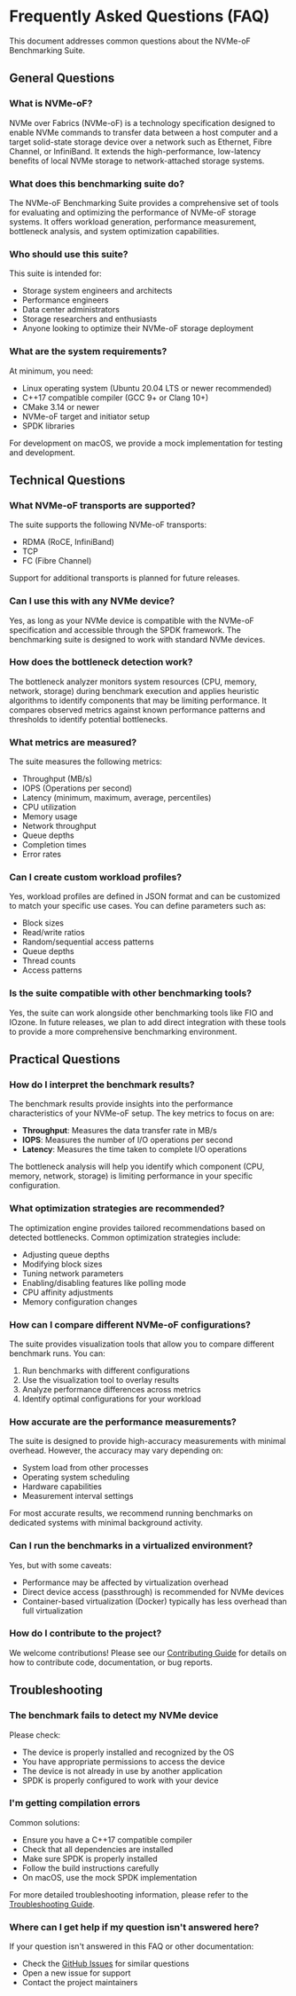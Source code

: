 # Frequently Asked Questions (FAQ)

This document addresses common questions about the NVMe-oF Benchmarking Suite.

## General Questions

### What is NVMe-oF?

NVMe over Fabrics (NVMe-oF) is a technology specification designed to enable NVMe commands to transfer data between a host computer and a target solid-state storage device over a network such as Ethernet, Fibre Channel, or InfiniBand. It extends the high-performance, low-latency benefits of local NVMe storage to network-attached storage systems.

### What does this benchmarking suite do?

The NVMe-oF Benchmarking Suite provides a comprehensive set of tools for evaluating and optimizing the performance of NVMe-oF storage systems. It offers workload generation, performance measurement, bottleneck analysis, and system optimization capabilities.

### Who should use this suite?

This suite is intended for:
- Storage system engineers and architects
- Performance engineers
- Data center administrators
- Storage researchers and enthusiasts
- Anyone looking to optimize their NVMe-oF storage deployment

### What are the system requirements?

At minimum, you need:
- Linux operating system (Ubuntu 20.04 LTS or newer recommended)
- C++17 compatible compiler (GCC 9+ or Clang 10+)
- CMake 3.14 or newer
- NVMe-oF target and initiator setup
- SPDK libraries

For development on macOS, we provide a mock implementation for testing and development.

## Technical Questions

### What NVMe-oF transports are supported?

The suite supports the following NVMe-oF transports:
- RDMA (RoCE, InfiniBand)
- TCP
- FC (Fibre Channel)

Support for additional transports is planned for future releases.

### Can I use this with any NVMe device?

Yes, as long as your NVMe device is compatible with the NVMe-oF specification and accessible through the SPDK framework. The benchmarking suite is designed to work with standard NVMe devices.

### How does the bottleneck detection work?

The bottleneck analyzer monitors system resources (CPU, memory, network, storage) during benchmark execution and applies heuristic algorithms to identify components that may be limiting performance. It compares observed metrics against known performance patterns and thresholds to identify potential bottlenecks.

### What metrics are measured?

The suite measures the following metrics:
- Throughput (MB/s)
- IOPS (Operations per second)
- Latency (minimum, maximum, average, percentiles)
- CPU utilization
- Memory usage
- Network throughput
- Queue depths
- Completion times
- Error rates

### Can I create custom workload profiles?

Yes, workload profiles are defined in JSON format and can be customized to match your specific use cases. You can define parameters such as:
- Block sizes
- Read/write ratios
- Random/sequential access patterns
- Queue depths
- Thread counts
- Access patterns

### Is the suite compatible with other benchmarking tools?

Yes, the suite can work alongside other benchmarking tools like FIO and IOzone. In future releases, we plan to add direct integration with these tools to provide a more comprehensive benchmarking environment.

## Practical Questions

### How do I interpret the benchmark results?

The benchmark results provide insights into the performance characteristics of your NVMe-oF setup. The key metrics to focus on are:
- **Throughput**: Measures the data transfer rate in MB/s
- **IOPS**: Measures the number of I/O operations per second
- **Latency**: Measures the time taken to complete I/O operations

The bottleneck analysis will help you identify which component (CPU, memory, network, storage) is limiting performance in your specific configuration.

### What optimization strategies are recommended?

The optimization engine provides tailored recommendations based on detected bottlenecks. Common optimization strategies include:
- Adjusting queue depths
- Modifying block sizes
- Tuning network parameters
- Enabling/disabling features like polling mode
- CPU affinity adjustments
- Memory configuration changes

### How can I compare different NVMe-oF configurations?

The suite provides visualization tools that allow you to compare different benchmark runs. You can:
1. Run benchmarks with different configurations
2. Use the visualization tool to overlay results
3. Analyze performance differences across metrics
4. Identify optimal configurations for your workload

### How accurate are the performance measurements?

The suite is designed to provide high-accuracy measurements with minimal overhead. However, the accuracy may vary depending on:
- System load from other processes
- Operating system scheduling
- Hardware capabilities
- Measurement interval settings

For most accurate results, we recommend running benchmarks on dedicated systems with minimal background activity.

### Can I run the benchmarks in a virtualized environment?

Yes, but with some caveats:
- Performance may be affected by virtualization overhead
- Direct device access (passthrough) is recommended for NVMe devices
- Container-based virtualization (Docker) typically has less overhead than full virtualization

### How do I contribute to the project?

We welcome contributions! Please see our [Contributing Guide](CONTRIBUTING.md) for details on how to contribute code, documentation, or bug reports.

## Troubleshooting

### The benchmark fails to detect my NVMe device

Please check:
- The device is properly installed and recognized by the OS
- You have appropriate permissions to access the device
- The device is not already in use by another application
- SPDK is properly configured to work with your device

### I'm getting compilation errors

Common solutions:
- Ensure you have a C++17 compatible compiler
- Check that all dependencies are installed
- Make sure SPDK is properly installed
- Follow the build instructions carefully
- On macOS, use the mock SPDK implementation

For more detailed troubleshooting information, please refer to the [Troubleshooting Guide](TROUBLESHOOTING.md).

### Where can I get help if my question isn't answered here?

If your question isn't answered in this FAQ or other documentation:
- Check the [GitHub Issues](https://github.com/muditbhargava66/nvmeof-benchmark-suite/issues) for similar questions
- Open a new issue for support
- Contact the project maintainers